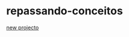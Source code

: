 # repassando-conceitos

<a href="https://alvesbh.github.io/repassando-conceitos/projetoredessociais/index.html">new projecto</a>
